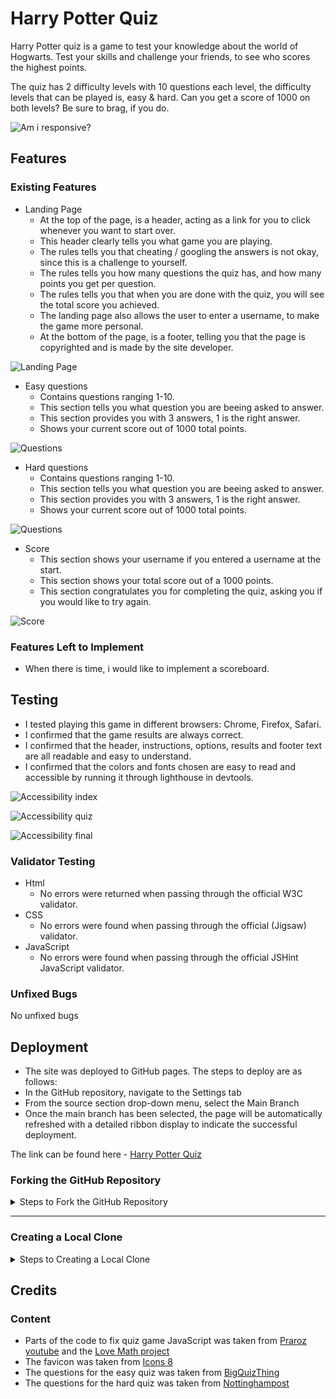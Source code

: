 # Harry Potter Quiz

Harry Potter quiz is a game to test your knowledge about the world of Hogwarts. Test your skills and challenge your friends, 
to see who scores the highest points.

The quiz has 2 difficulty levels with 10 questions each level, the difficulty levels that can be played is, easy & hard. Can you get a score of 1000 on both levels?
Be sure to brag, if you do.


![Am i responsive?](assets/pictures/amiresponsive.png)

## Features

### Existing Features

 * Landing Page
   * At the top of the page, is a header, acting as a link for you to click whenever you want to start over.
   * This header clearly tells you what game you are playing.
   * The rules tells you that cheating / googling the answers is not okay, since this is a challenge to yourself.
   * The rules tells you how many questions the quiz has, and how many points you get per question.
   * The rules tells you that when you are done with the quiz, you will see the total score you achieved.
   * The landing page also allows the user to enter a username, to make the game more personal.
   * At the bottom of the page, is a footer, telling you that the page is copyrighted and is made by the site developer.

![Landing Page](assets/pictures/landing-page1.png)

* Easy questions
  * Contains questions ranging 1-10.
  * This section tells you what question you are beeing asked to answer.
  * This section provides you with 3 answers, 1 is the right answer.
  * Shows your current score out of 1000 total points.

![Questions](assets/pictures/easy-question1.png)

* Hard questions
  * Contains questions ranging 1-10.
  * This section tells you what question you are beeing asked to answer.
  * This section provides you with 3 answers, 1 is the right answer.
  * Shows your current score out of 1000 total points.

![Questions](assets/pictures/hard-question1.png)

* Score
  * This section shows your username if you entered a username at the start.
  * This section shows your total score out of a 1000 points.
  * This section congratulates you for completing the quiz, asking you if you would like to try again.

![Score](assets/pictures/final-result1.png)

### Features Left to Implement
 * When there is time, i would like to implement a scoreboard.

## Testing
 * I tested playing this game in different browsers: Chrome, Firefox, Safari.
 * I confirmed that the game results are always correct.
 * I confirmed that the header, instructions, options, results and footer text are all readable and easy to understand.
 * I confirmed that the colors and fonts chosen are easy to read and accessible by running it through lighthouse in devtools.

 ![Accessibility index](assets/pictures/Frontpage-lighthouse.png)

 ![Accessibility quiz](assets/pictures/quizpage-lighthouse.png)
 
 ![Accessibility final](assets/pictures/Finalpage-lighthouse.png)

### Validator Testing
 * Html
   * No errors were returned when passing through the official W3C validator.
 * CSS
   * No errors were found when passing through the official (Jigsaw) validator.
 * JavaScript
   * No errors were found when passing through the official JSHint JavaScript validator.

### Unfixed Bugs
No unfixed bugs

## Deployment
 - The site was deployed to GitHub pages. The steps to deploy are as follows: 
  - In the GitHub repository, navigate to the Settings tab 
  - From the source section drop-down menu, select the Main Branch
  - Once the main branch has been selected, the page will be automatically refreshed with a detailed ribbon display to indicate the successful deployment. 

The link can be found here - [Harry Potter Quiz](https://undie92.github.io/harry-quiz/)

### Forking the GitHub Repository

<details>
<summary>Steps to Fork the GitHub Repository</summary>

Forking allows you to view and edit the code without affecting the original repository

1. Locate the GitHub repository. Link to this repository can be found [here](https://github.com/MoniPar/tailors_thimble).
2. Click on 'Fork', in the top right-hand corner.
3. This will take you to your own repository to a fork with the same name as the original branch.

</details>

___

### Creating a Local Clone

<details>
<summary>Steps to Creating a Local Clone</summary>

1. Go to the GitHub repository. Link to this repository can be found [here](https://github.com/MoniPar/tailors_thimble).
2. Click on 'Code' to the right of the screen. This will open a dropdown. Click on HTTPs and copy the link.
3. Open Git Bash in your IDE and change the current working directory to the location where you want the cloned directory.
4. Type `git clone`, paste the URL you copied earlier, and press Enter to create your local clone.

More information on Creating and Managing repositories can be found [here](https://docs.github.com/en/repositories/creating-and-managing-repositories/cloning-a-repository)
<br>

</details>


## Credits
### Content
 * Parts of the code to fix quiz game JavaScript was taken from [Praroz youtube](https://www.youtube.com/watch?v=1ydfKDwsYbU) and the [Love Math project](https://github.com/Undie92/love-maths)
 * The favicon was taken from [Icons 8](https://icons8.com/icons/set/favicon)
 * The questions for the easy quiz was taken from [BigQuizThing](https://bigquizthing.com/trivia-questions-ans/harry-potter-trivia-questions-and-answers/)
 * The questions for the hard quiz was taken from [Nottinghampost](https://www.nottinghampost.com/whats-on/whats-on-news/50-harry-potter-quiz-questions-4153972)